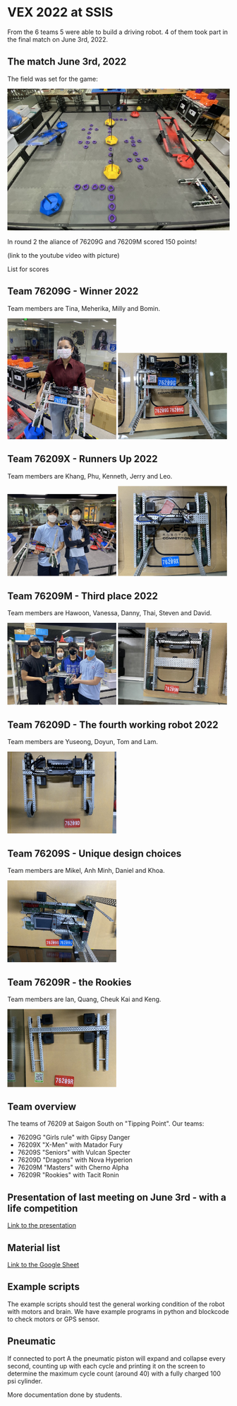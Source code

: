 # VEX 2022 at SSIS

From the 6 teams 5 were able to build a driving robot. 4 of them took part in the final match on June 3rd, 2022.

## The match June 3rd, 2022

The field was set for the game:

![game field](ssis2022.jpg)

In round 2 the aliance of 76209G and 76209M scored 150 points!

(link to the youtube video with picture)

List for scores



## Team 76209G - Winner 2022

Team members are Tina, Meherika, Milly and Bomin.

<img src="76209G.jpeg" width=49%> <img src="76209G_.jpeg" width=49%>

## Team 76209X - Runners Up 2022

Team members are Khang, Phu, Kenneth, Jerry and Leo.

<img src="76209X.jpeg" width=49%> <img src="76209X_.jpeg" width=49%>


## Team 76209M - Third place 2022

Team members are Hawoon, Vanessa, Danny, Thai, Steven and David.

<img src="76209M.jpeg" width=49%> <img src="76209M_.jpeg" width=49%>


## Team 76209D - The fourth working robot 2022

Team members are Yuseong, Doyun, Tom and Lam.

<img src="76209D_.jpeg" width=49%>

## Team 76209S - Unique design choices

Team members are Mikel, Anh Minh, Daniel and Khoa.

<img src="76209S_.jpeg" width=49%>

## Team 76209R - the Rookies

Team members are Ian, Quang, Cheuk Kai and Keng.

<img src="76209R_.jpeg" width=49%>


## Team overview

The teams of 76209 at Saigon South on "Tipping Point". Our teams:

- 76209G "Girls rule" with Gipsy Danger
- 76209X "X-Men" with Matador Fury
- 76209S "Seniors" with Vulcan Specter
- 76209D "Dragons" with Nova Hyperion
- 76209M "Masters" with Cherno Alpha
- 76209R "Rookies" with Tacit Ronin

## Presentation of last meeting on June 3rd - with a life competition

[Link to the presentation](https://docs.google.com/presentation/d/1GN96e_NtOi18cUoawOQ_z3Wyn68V_QT-zIVcMUL7qGo/edit?usp=sharing)

## Material list
[Link to the Google Sheet](https://docs.google.com/spreadsheets/d/1A7vslx_wU4IpJjLEY3Lfs6Wbv8zcP56oq8BDbfzBZ_A/edit?usp=sharing) 

## Example scripts

The example scripts should test the general working condition of the robot with motors and brain. We have example programs in python and blockcode to check motors or GPS sensor.

## Pneumatic

If connected to port A the pneumatic piston will expand and collapse every second, counting up with each cycle and printing it on the screen to determine the maximum cycle count (around 40) with a fully charged 100 psi cylinder.

More documentation done by students.
